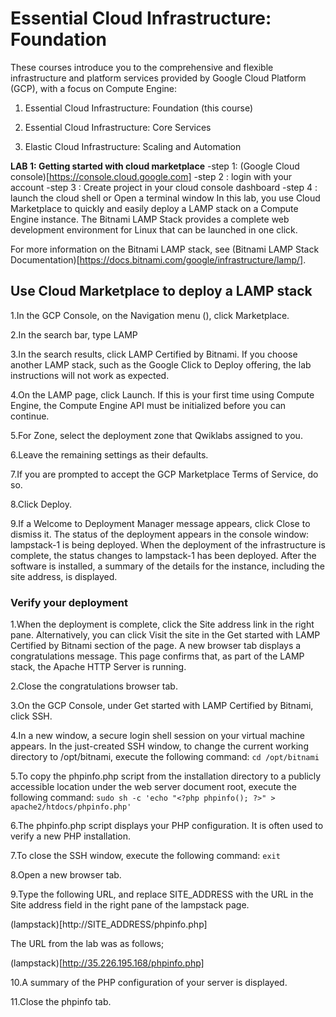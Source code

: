
# Essential Cloud Infrastructure: Foundation
These courses introduce you to the comprehensive and flexible infrastructure and platform services provided by Google Cloud Platform (GCP), with a focus on Compute Engine:
1. Essential Cloud Infrastructure: Foundation (this course)

2. Essential Cloud Infrastructure: Core Services

3. Elastic Cloud Infrastructure: Scaling and Automation

**LAB 1: Getting started with cloud marketplace**
-step 1: (Google Cloud console)[https://console.cloud.google.com]
-step 2 : login with your account
-step 3 : Create project in your cloud console dashboard
-step 4 : launch the cloud shell or Open a terminal window
In this lab, you use Cloud Marketplace to quickly and easily deploy a LAMP stack on a Compute Engine instance. The Bitnami LAMP Stack provides a complete web development environment for Linux that can be launched in one click.

For more information on the Bitnami LAMP stack, see (Bitnami LAMP Stack Documentation)[https://docs.bitnami.com/google/infrastructure/lamp/].

## Use Cloud Marketplace to deploy a LAMP stack

1.In the GCP Console, on the Navigation menu (), click Marketplace.

2.In the search bar, type LAMP

3.In the search results, click LAMP Certified by Bitnami.
If you choose another LAMP stack, such as the Google Click to Deploy offering, the lab instructions will not work as expected.

4.On the LAMP page, click Launch.
If this is your first time using Compute Engine, the Compute Engine API must be initialized before you can continue.

5.For Zone, select the deployment zone that Qwiklabs assigned to you.

6.Leave the remaining settings as their defaults.

7.If you are prompted to accept the GCP Marketplace Terms of Service, do so.

8.Click Deploy.

9.If a Welcome to Deployment Manager message appears, click Close to dismiss it.
The status of the deployment appears in the console window: lampstack-1 is being deployed. When the deployment of the infrastructure is complete, the status changes to lampstack-1 has been deployed.
After the software is installed, a summary of the details for the instance, including the site address, is displayed.

### Verify your deployment
1.When the deployment is complete, click the Site address link in the right pane.
Alternatively, you can click Visit the site in the Get started with LAMP Certified by Bitnami section of the page. A new browser tab displays a congratulations message. This page confirms that, as part of the LAMP stack, the Apache HTTP Server is running.

2.Close the congratulations browser tab.

3.On the GCP Console, under Get started with LAMP Certified by Bitnami, click SSH.

4.In a new window, a secure login shell session on your virtual machine appears.
In the just-created SSH window, to change the current working directory to /opt/bitnami, execute the following command:
`cd /opt/bitnami`

5.To copy the phpinfo.php script from the installation directory to a publicly accessible location under the web server document root, execute the following command:
`sudo sh -c 'echo "<?php phpinfo(); ?>" > apache2/htdocs/phpinfo.php'`

6.The phpinfo.php script displays your PHP configuration. It is often used to verify a new PHP installation.

7.To close the SSH window, execute the following command:
`exit`

8.Open a new browser tab.

9.Type the following URL, and replace SITE_ADDRESS with the URL in the Site address field in the right pane of the lampstack page.

(lampstack)[http://SITE_ADDRESS/phpinfo.php]

The URL from the lab was as follows;

(lampstack)[http://35.226.195.168/phpinfo.php]

10.A summary of the PHP configuration of your server is displayed.

11.Close the phpinfo tab.





